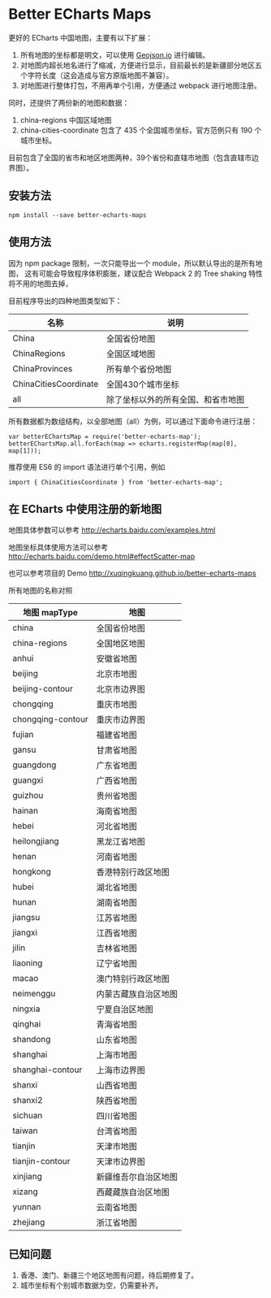# Better ECharts Maps

更好的 ECharts 中国地图，主要有以下扩展：

1. 所有地图的坐标都是明文，可以使用 [Geojson.io](http://geojson.io) 进行编辑。
2. 对地图内超长地名进行了缩减，方便进行显示，目前最长的是新疆部分地区五个字符长度（这会造成与官方原版地图不兼容）。
3. 对地图进行整体打包，不用再单个引用，方便通过 webpack 进行地图注册。

同时，还提供了两份新的地图和数据：

1. china-regions 中国区域地图
2. china-cities-coordinate 包含了 435 个全国城市坐标，官方范例只有 190 个城市坐标。

目前包含了全国的省市和地区地图两种，39个省份和直辖市地图（包含直辖市边界图）。

## 安装方法

    npm install --save better-echarts-maps

## 使用方法

因为 npm package 限制，一次只能导出一个 module，所以默认导出的是所有地图，
这有可能会导致程序体积膨胀，建议配合 Webpack 2 的 Tree shaking 特性将不用的地图去掉，

目前程序导出的四种地图类型如下：

| 名称                    | 说明                |
| --------------------- | ----------------- |
| China                 | 全国省份地图            |
| ChinaRegions          | 全国区域地图            |
| ChinaProvinces        | 所有单个省份地图          |
| ChinaCitiesCoordinate | 全国430个城市坐标        |
| all                   | 除了坐标以外的所有全国、和省市地图 |

所有数据都为数组结构，以全部地图（all）为例，可以通过下面命令进行注册：

    var betterEChartsMap = require('better-echarts-map');
    betterEChartsMap.all.forEach(map => echarts.registerMap(map[0], map[1]));

推荐使用 ES6 的 import 语法进行单个引用，例如

    import { ChinaCitiesCoordinate } from 'better-echarts-map';

## 在 ECharts 中使用注册的新地图

地图具体参数可以参考 http://echarts.baidu.com/examples.html

地图坐标具体使用方法可以参考 http://echarts.baidu.com/demo.html#effectScatter-map

也可以参考项目的 Demo http://xuqingkuang.github.io/better-echarts-maps

所有地图的名称对照

| 地图 mapType        | 地图         |
| ----------------- | ---------- |
| china             | 全国省份地图     |
| china-regions     | 全国地区地图     |
| anhui             | 安徽省地图      |
| beijing           | 北京市地图      |
| beijing-contour   | 北京市边界图     |
| chongqing         | 重庆市地图      |
| chongqing-contour | 重庆市边界图     |
| fujian            | 福建省地图      |
| gansu             | 甘肃省地图      |
| guangdong         | 广东省地图      |
| guangxi           | 广西省地图      |
| guizhou           | 贵州省地图      |
| hainan            | 海南省地图      |
| hebei             | 河北省地图      |
| heilongjiang      | 黑龙江省地图     |
| henan             | 河南省地图      |
| hongkong          | 香港特别行政区地图  |
| hubei             | 湖北省地图      |
| hunan             | 湖南省地图      |
| jiangsu           | 江苏省地图      |
| jiangxi           | 江西省地图      |
| jilin             | 吉林省地图      |
| liaoning          | 辽宁省地图      |
| macao             | 澳门特别行政区地图  |
| neimenggu         | 内蒙古藏族自治区地图 |
| ningxia           | 宁夏自治区地图    |
| qinghai           | 青海省地图      |
| shandong          | 山东省地图      |
| shanghai          | 上海市地图      |
| shanghai-contour  | 上海市边界图     |
| shanxi            | 山西省地图      |
| shanxi2           | 陕西省地图      |
| sichuan           | 四川省地图      |
| taiwan            | 台湾省地图      |
| tianjin           | 天津市地图      |
| tianjin-contour   | 天津市边界图     |
| xinjiang          | 新疆维吾尔自治区地图 |
| xizang            | 西藏藏族自治区地图  |
| yunnan            | 云南省地图      |
| zhejiang          | 浙江省地图      |

## 已知问题

1. 香港、澳门、新疆三个地区地图有问题，待后期修复了。
2. 城市坐标有个别城市数据为空，仍需要补齐。
